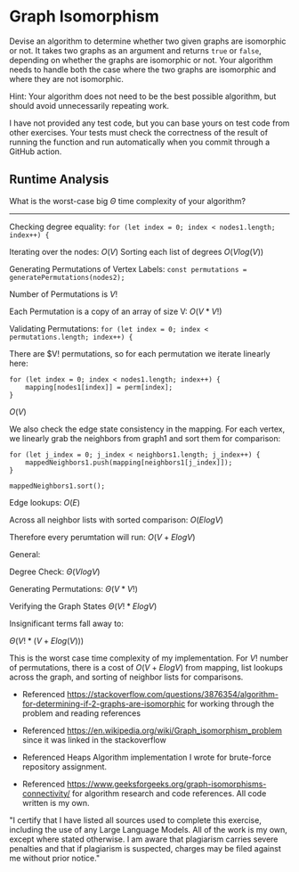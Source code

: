# Graph Isomorphism

Devise an algorithm to determine whether two given graphs are isomorphic or not.
It takes two graphs as an argument and returns `true` or `false`, depending on
whether the graphs are isomorphic or not. Your algorithm needs to handle both
the case where the two graphs are isomorphic and where they are not isomorphic.

Hint: Your algorithm does not need to be the best possible algorithm, but should
avoid unnecessarily repeating work.

I have not provided any test code, but you can base yours on test code from
other exercises. Your tests must check the correctness of the result of running
the function and run automatically when you commit through a GitHub action.

## Runtime Analysis

What is the worst-case big $\Theta$ time complexity of your algorithm?

<hr>

Checking degree equality: `for (let index = 0; index < nodes1.length; index++) {`

Iterating over the nodes: $O(V)$
Sorting each list of degrees $O(Vlog(V))$

Generating Permutations of Vertex Labels: `const permutations = generatePermutations(nodes2);`

Number of Permutations is $V!$

Each Permutation is a copy of an array of size V: $O(V * V!)$

Validating Permutations: `for (let index = 0; index < permutations.length; index++) {`

There are $V! permutations, so for each permutation we iterate linearly here:
```
for (let index = 0; index < nodes1.length; index++) {
    mapping[nodes1[index]] = perm[index];
}
```
$O(V)$

We also check the edge state consistency in the mapping. For each vertex, we linearly grab the neighbors from graph1 and sort them for comparison:
```
for (let j_index = 0; j_index < neighbors1.length; j_index++) {
    mappedNeighbors1.push(mapping[neighbors1[j_index]]);
}

mappedNeighbors1.sort();
```

Edge lookups: $O(E)$

Across all neighbor lists with sorted comparison: $O(Elog V)$

Therefore every perumtation will run: $O(V + Elog V)$

General:

Degree Check: $\Theta(VlogV)$

Generating Permutations: $\Theta(V * V!)$

Verifying the Graph States $\Theta(V! * ElogV)$

Insignificant terms fall away to:

$\Theta(V! * (V + Elog(V)))$

This is the worst case time complexity of my implementation. For $V!$ number of permutations, there is a cost of $O(V + ElogV)$ from mapping, list lookups across the graph, and sorting of neighbor lists for comparisons.

- Referenced https://stackoverflow.com/questions/3876354/algorithm-for-determining-if-2-graphs-are-isomorphic for working through the problem and reading references

- Referenced https://en.wikipedia.org/wiki/Graph_isomorphism_problem since it was linked in the stackoverflow

- Referenced Heaps Algorithm implementation I wrote for brute-force repository assignment.

- Referenced https://www.geeksforgeeks.org/graph-isomorphisms-connectivity/ for algorithm research and code references. All code written is my own.

"I certify that I have listed all sources used to complete this exercise, including the use of any Large Language Models. All of the work is my own, except where stated otherwise. I am aware that plagiarism carries severe penalties and that if plagiarism is suspected, charges may be filed against me without prior notice."